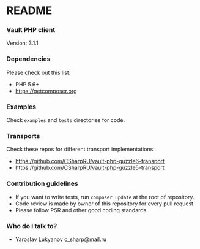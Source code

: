 # README #

### Vault PHP client ###

Version: 3.1.1

### Dependencies ###

Please check out this list:

* PHP 5.6+
* https://getcomposer.org

### Examples ###

Check `examples` and `tests` directories for code.

### Transports ###

Check these repos for different transport implementations:

* https://github.com/CSharpRU/vault-php-guzzle6-transport
* https://github.com/CSharpRU/vault-php-guzzle5-transport

### Contribution guidelines ###

* If you want to write tests, run `composer update` at the root of repository.
* Code review is made by owner of this repository for every pull request.
* Please follow PSR and other good coding standards.

### Who do I talk to? ###

* Yaroslav Lukyanov <c_sharp@mail.ru>